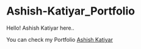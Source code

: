 # Ashish-Katiyar_Portfolio

Hello! Ashish Katiyar here.. 

You can check my Portfolio  [Ashish Katiyar](https://ashishkatiyar.netlify.app/)
                             

